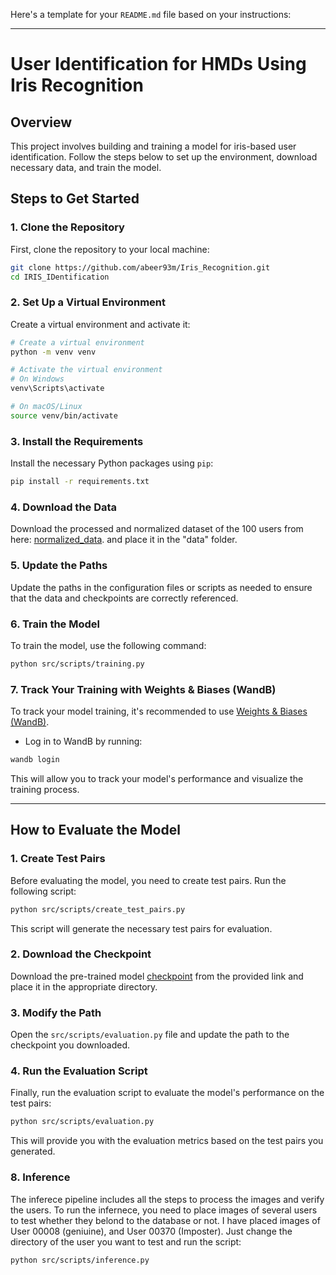 Here's a template for your `README.md` file based on your instructions:

---

# User Identification for HMDs Using Iris Recognition 

## Overview

This project involves building and training a model for iris-based user identification. Follow the steps below to set up the environment, download necessary data, and train the model.

## Steps to Get Started

### 1. Clone the Repository

First, clone the repository to your local machine:

```bash
git clone https://github.com/abeer93m/Iris_Recognition.git
cd IRIS_IDentification
```

### 2. Set Up a Virtual Environment

Create a virtual environment and activate it:

```bash
# Create a virtual environment
python -m venv venv

# Activate the virtual environment
# On Windows
venv\Scripts\activate

# On macOS/Linux
source venv/bin/activate
```

### 3. Install the Requirements

Install the necessary Python packages using `pip`:

```bash
pip install -r requirements.txt
```

### 4. Download the Data

Download the processed and normalized dataset of the 100 users from here: [normalized_data](https://drive.google.com/drive/folders/1uURMn_XhuDG2R6FHAU1KveuitWgYamg0?usp=sharing). and place it in the "data" folder. 


### 5. Update the Paths

Update the paths in the configuration files or scripts as needed to ensure that the data and checkpoints are correctly referenced.

### 6. Train the Model

To train the model, use the following command:

```bash
python src/scripts/training.py
```

### 7. Track Your Training with Weights & Biases (WandB)

To track your model training, it's recommended to use [Weights & Biases (WandB)](https://wandb.ai/). 
- Log in to WandB by running:

```bash
wandb login
```

This will allow you to track your model's performance and visualize the training process.

---

## How to Evaluate the Model

### 1. Create Test Pairs

Before evaluating the model, you need to create test pairs. Run the following script:

```bash
python src/scripts/create_test_pairs.py
```

This script will generate the necessary test pairs for evaluation.

### 2. Download the Checkpoint

Download the pre-trained model [checkpoint](https://drive.google.com/file/d/1FE1k5E935zW3zslN0CRQpL2IDRJFKy0Z/view?usp=sharing) from the provided link and place it in the appropriate directory.

### 3. Modify the Path

Open the `src/scripts/evaluation.py` file and update the path to the checkpoint you downloaded.

### 4. Run the Evaluation Script

Finally, run the evaluation script to evaluate the model's performance on the test pairs:

```bash
python src/scripts/evaluation.py
```
This will provide you with the evaluation metrics based on the test pairs you generated.


### 8. Inference
The inferece pipeline includes all the steps to process the images and verify the users. To run the infernece, you need to place images of several users to test whether they belond to the database or not.
I have placed images of User 00008 (geniuine), and User 00370 (Imposter). Just change the directory of the user you want to test and run the script:
```bash
python src/scripts/inference.py
```
